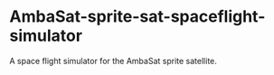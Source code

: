 # AmbaSat-sprite-sat-spaceflight-simulator
A space flight simulator for the AmbaSat sprite satellite.
